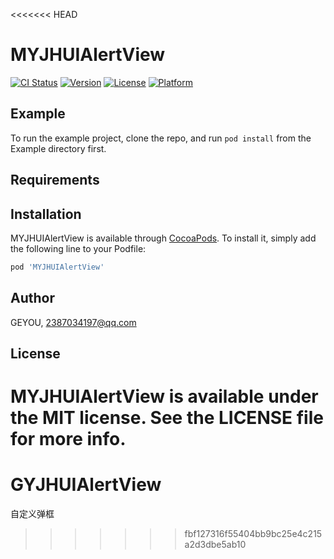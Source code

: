 <<<<<<< HEAD
# MYJHUIAlertView

[![CI Status](https://img.shields.io/travis/GEYOU/MYJHUIAlertView.svg?style=flat)](https://travis-ci.org/GEYOU/MYJHUIAlertView)
[![Version](https://img.shields.io/cocoapods/v/MYJHUIAlertView.svg?style=flat)](https://cocoapods.org/pods/MYJHUIAlertView)
[![License](https://img.shields.io/cocoapods/l/MYJHUIAlertView.svg?style=flat)](https://cocoapods.org/pods/MYJHUIAlertView)
[![Platform](https://img.shields.io/cocoapods/p/MYJHUIAlertView.svg?style=flat)](https://cocoapods.org/pods/MYJHUIAlertView)

## Example

To run the example project, clone the repo, and run `pod install` from the Example directory first.

## Requirements

## Installation

MYJHUIAlertView is available through [CocoaPods](https://cocoapods.org). To install
it, simply add the following line to your Podfile:

```ruby
pod 'MYJHUIAlertView'
```

## Author

GEYOU, 2387034197@qq.com

## License

MYJHUIAlertView is available under the MIT license. See the LICENSE file for more info.
=======
# GYJHUIAlertView
自定义弹框
>>>>>>> fbf127316f55404bb9bc25e4c215a2d3dbe5ab10
